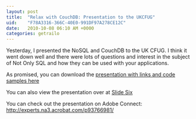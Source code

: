 ```yaml
---
layout: post
title:  "Relax with CouchDB: Presentation to the UKCFUG"
uid:	"F78A3316-366C-40E0-991DF97A278CE12C"
date:   2010-10-08 06:10 AM +0000
categories: getrailo
---
```

<p>
<img src="http://preview.getrailo.org/logos/couchdb-logo.png" alt="" align="left" /> Yesterday, I presented the NoSQL and CouchDB to the UK CFUG. I think it went down well and there were lots of questions and interest in the subject of Not Only SQL and how they can be used with your applications. 
</p>
<p>
As promised, you can download the <a href="http://www.markdrew.co.uk/blog/enclosures/RelaxWithCouchDB_Pres_Code.zip">presentation with links and code samples here</a>
</p>


<p>You can also view the presentation over at <a href="http://slidesix.com/view/Relax-With-CouchDB">Slide Six</a></p>


<p>You can check out the presentation on Adobe Connect: <a href="http://experts.na3.acrobat.com/p93766981/">http://experts.na3.acrobat.com/p93766981/</a></p>